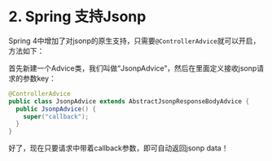 # 2. Spring 支持Jsonp

Spring 4中增加了对jsonp的原生支持，只需要`@ControllerAdvice`就可以开启，方法如下：

首先新建一个Advice类，我们叫做“JsonpAdvice”，然后在里面定义接收jsonp请求的参数key：

```java
@ControllerAdvice
public class JsonpAdvice extends AbstractJsonpResponseBodyAdvice {    
  public JsonpAdvice() {        
    super("callback");    
  }
}
```
好了，现在只要请求中带着callback参数，即可自动返回jsonp data！
